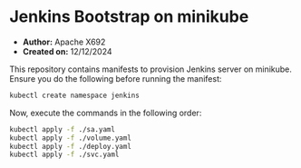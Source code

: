 # Jenkins Bootstrap on minikube

- **Author:** Apache X692
- **Created on:** 12/12/2024

This repository contains manifests to provision Jenkins server on minikube. Ensure you do the following before running the manifest:

```sh
kubectl create namespace jenkins
```

Now, execute the commands in the following order:

```sh
kubectl apply -f ./sa.yaml
kubectl apply -f ./volume.yaml
kubectl apply -f ./deploy.yaml
kubectl apply -f ./svc.yaml
```
